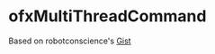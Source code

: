 ofxMultiThreadCommand
=====================================
  
Based on robotconscience's [Gist](https://gist.github.com/robotconscience/2554110)  